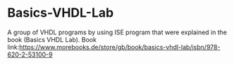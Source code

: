 # Basics-VHDL-Lab
A group of VHDL programs by using ISE program that were explained in the book (Basics VHDL Lab). Book link:https://www.morebooks.de/store/gb/book/basics-vhdl-lab/isbn/978-620-2-53100-9
